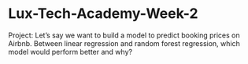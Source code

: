 # Lux-Tech-Academy-Week-2
Project: Let’s say we want to build a model to predict booking prices on Airbnb. Between linear regression and random forest regression, which model would perform better and why?
